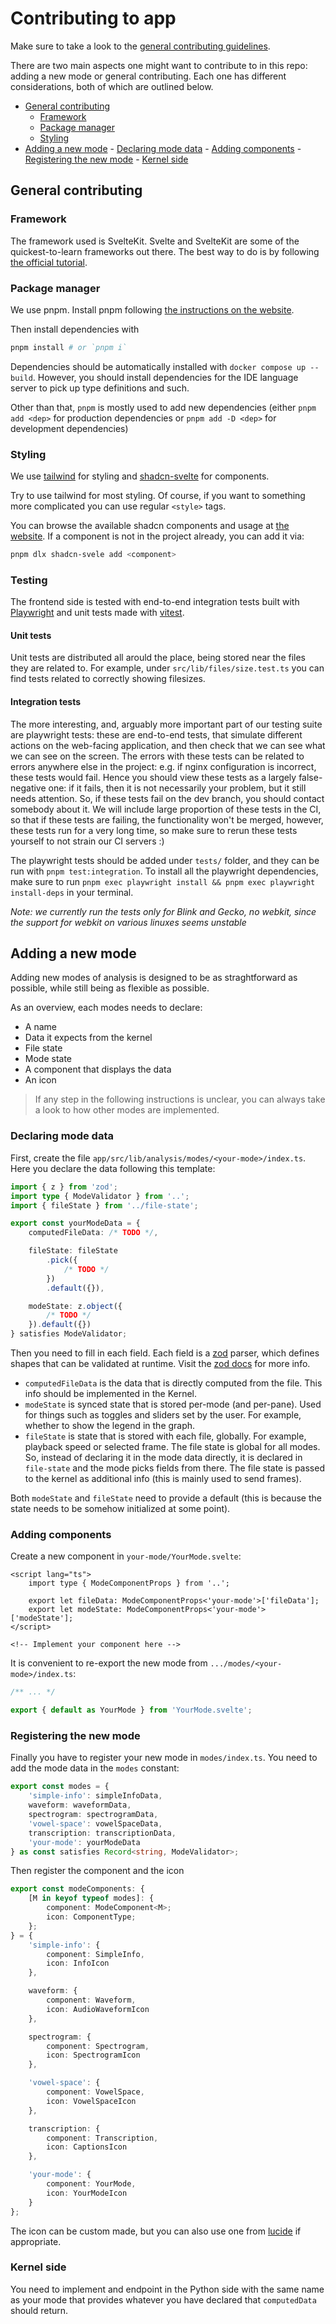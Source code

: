 # Contributing to app

Make sure to take a look to the [general contributing guidelines](../CONTRIBUTING.md).

There are two main aspects one might want to contribute to in this repo: adding a new mode or general contributing. Each one has different considerations, both of which are outlined below.

<!--toc:start-->

- [General contributing](#general-contributing)
  - [Framework](#framework)
  - [Package manager](#package-manager)
  - [Styling](#styling)
- [Adding a new mode](#adding-a-new-mode) - [Declaring mode data](#declaring-mode-data) - [Adding components](#adding-components) - [Registering the new mode](#registering-the-new-mode) - [Kernel side](#kernel-side)
<!--toc:end-->

## General contributing

### Framework

The framework used is SvelteKit. Svelte and SvelteKit are some of the quickest-to-learn frameworks out there. The best way to do is by following [the official tutorial](https://learn.svelte.dev).

### Package manager

We use pnpm. Install pnpm following [the instructions on the website](https://pnpm.io/installation).

Then install dependencies with

```bash
pnpm install # or `pnpm i`
```

Dependencies should be automatically installed with `docker compose up --build`. However, you should install dependencies for the IDE language server to pick up type definitions and such.

Other than that, `pnpm` is mostly used to add new dependencies (either `pnpm add <dep>` for production dependencies or `pnpm add -D <dep>` for development dependencies)

### Styling

We use [tailwind](https://tailwindcss.com/docs/installation) for styling and [shadcn-svelte](https://www.shadcn-svelte.com/docs) for components.

Try to use tailwind for most styling. Of course, if you want to something more complicated you can use regular `<style>` tags.

You can browse the available shadcn components and usage at [the website](https://www.shadcn-svelte.com/docs). If a component is not in the project already, you can add it via:

```bash
pnpm dlx shadcn-svele add <component>
```

### Testing

The frontend side is tested with end-to-end integration tests built with [Playwright](https://playwright.dev/) and unit tests made with [vitest](https://vitest.dev/).

#### Unit tests

Unit tests are distributed all arould the place, being stored near the files they are related to. For example, under `src/lib/files/size.test.ts` you can find tests related to correctly showing filesizes.

#### Integration tests

The more interesting, and, arguably more important part of our testing suite are playwright tests: these are end-to-end tests, that simulate different actions on the web-facing application, and then check that we can see what we can see on the screen. The errors with these tests can be related to errors anywhere else in the project: e.g. if nginx configuration is incorrect, these tests would fail. Hence you should view these tests as a largely false-negative one: if it fails, then it is not necessarily your problem, but it still needs attention. So, if these tests fail on the dev branch, you should contact somebody about it. We will include large proportion of these tests in the CI, so that if these tests are failing, the functionality won't be merged, however, these tests run for a very long time, so make sure to rerun these tests yourself to not strain our CI servers :)

The playwright tests should be added under `tests/` folder, and they can be run with `pnpm test:integration`. To install all the playwright dependencies, make sure to run `pnpm exec playwright install && pnpm exec playwright install-deps` in your terminal.

_Note: we currently run the tests only for Blink and Gecko, no webkit, since the support for webkit on various linuxes seems unstable_

## Adding a new mode

Adding new modes of analysis is designed to be as straghtforward as possible, while still being as flexible as possible.

As an overview, each modes needs to declare:

- A name
- Data it expects from the kernel
- File state
- Mode state
- A component that displays the data
- An icon

> If any step in the following instructions is unclear, you can always take a look to how other modes are implemented.

### Declaring mode data

First, create the file `app/src/lib/analysis/modes/<your-mode>/index.ts`. Here you declare the data following this template:

```typescript
import { z } from 'zod';
import type { ModeValidator } from '..';
import { fileState } from '../file-state';

export const yourModeData = {
	computedFileData: /* TODO */,

	fileState: fileState
		.pick({
			/* TODO */
		})
		.default({}),

	modeState: z.object({
		/* TODO */
	}).default({})
} satisfies ModeValidator;
```

Then you need to fill in each field. Each field is a [zod](https://zod.dev/) parser, which defines shapes that can be validated at runtime. Visit the [zod docs](https://zod.dev/?id=introduction) for more info.

- `computedFileData` is the data that is directly computed from the file. This info should be implemented in the Kernel.
- `modeState` is synced state that is stored per-mode (and per-pane). Used for things such as toggles and sliders set by the user. For example, whether to show the legend in the graph.
- `fileState` is state that is stored with each file, globally. For example, playback speed or selected frame. The file state is global for all modes. So, instead of declaring it in the mode data directly, it is declared in `file-state` and the mode picks fields from there. The file state is passed to the kernel as additional info (this is mainly used to send frames).

Both `modeState` and `fileState` need to provide a default (this is because the state needs to be somehow initialized at some point).

### Adding components

Create a new component in `your-mode/YourMode.svelte`:

```svelte
<script lang="ts">
	import type { ModeComponentProps } from '..';

	export let fileData: ModeComponentProps<'your-mode'>['fileData'];
	export let modeState: ModeComponentProps<'your-mode'>['modeState'];
</script>

<!-- Implement your component here -->
```

It is convenient to re-export the new mode from `.../modes/<your-mode>/index.ts`:

```ts
/** ... */

export { default as YourMode } from 'YourMode.svelte';
```

### Registering the new mode

Finally you have to register your new mode in `modes/index.ts`. You need to add the mode data in the `modes` constant:

```ts
export const modes = {
	'simple-info': simpleInfoData,
	waveform: waveformData,
	spectrogram: spectrogramData,
	'vowel-space': vowelSpaceData,
	transcription: transcriptionData,
	'your-mode': yourModeData
} as const satisfies Record<string, ModeValidator>;
```

Then register the component and the icon

```ts
export const modeComponents: {
	[M in keyof typeof modes]: {
		component: ModeComponent<M>;
		icon: ComponentType;
	};
} = {
	'simple-info': {
		component: SimpleInfo,
		icon: InfoIcon
	},

	waveform: {
		component: Waveform,
		icon: AudioWaveformIcon
	},

	spectrogram: {
		component: Spectrogram,
		icon: SpectrogramIcon
	},

	'vowel-space': {
		component: VowelSpace,
		icon: VowelSpaceIcon
	},

	transcription: {
		component: Transcription,
		icon: CaptionsIcon
	},

	'your-mode': {
		component: YourMode,
		icon: YourModeIcon
	}
};
```

The icon can be custom made, but you can also use one from [lucide](https://lucide.dev/) if appropriate.

### Kernel side

You need to implement and endpoint in the Python side with the same name as your mode that provides whatever you have declared that `computedData` should return.
